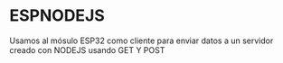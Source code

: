# ESPNODEJS
Usamos al mósulo ESP32 como cliente para enviar datos a un servidor creado con NODEJS usando GET Y POST
